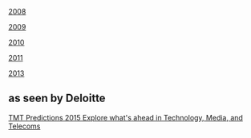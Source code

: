 
[2008](http://royal.pingdom.com/2009/01/22/internet-2008-in-numbers/)

[2009](http://royal.pingdom.com/2010/01/22/internet-2009-in-numbers/)

[2010](http://royal.pingdom.com/2011/01/12/internet-2010-in-numbers/)

[2011](http://royal.pingdom.com/2012/01/17/internet-2011-in-numbers/)

[2013](http://royal.pingdom.com/2013/01/16/internet-2012-in-numbers/)

## as seen by Deloitte

[TMT Predictions 2015
Explore what's ahead in Technology, Media, and Telecoms](http://www2.deloitte.com/global/en/pages/technology-media-and-telecommunications/topics/tmt-predictions.html)